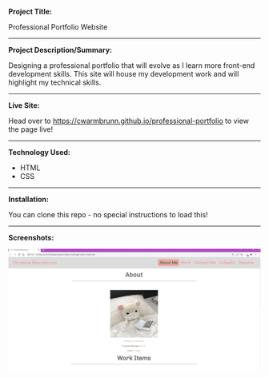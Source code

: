 **Project Title:**

Professional Portfolio Website

---

**Project Description/Summary:**

Designing a professional portfolio that will evolve as I learn more front-end development skills. This site will house my development work and will highlight my technical skills.

---

**Live Site:**

Head over to https://cwarmbrunn.github.io/professional-portfolio
to view the page live!

---

**Technology Used:**

- HTML
- CSS

---

**Installation:**

You can clone this repo - no special instructions to load this!

---

**Screenshots:**

![Screenshot of my portfolio main page](./assets/images/portfolio.jpg)
